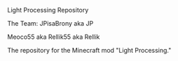 Light Processing Repository

The Team:
JPisaBrony aka JP

Meoco55 aka Rellik55 aka Rellik

The repository for the Minecraft mod "Light Processing."